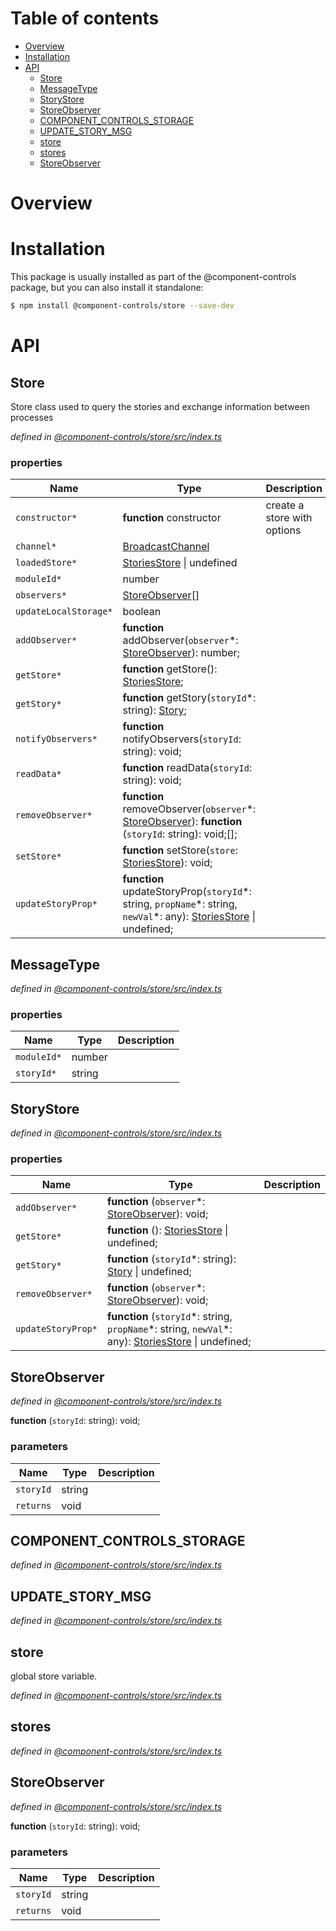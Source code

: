 # Table of contents

-   [Overview](#overview)
-   [Installation](#installation)
-   [API](#api)
    -   [Store](#store)
    -   [MessageType](#messagetype)
    -   [StoryStore](#storystore)
    -   [StoreObserver](#storeobserver)
    -   [COMPONENT_CONTROLS_STORAGE](#component_controls_storage)
    -   [UPDATE_STORY_MSG](#update_story_msg)
    -   [store](#store-1)
    -   [stores](#stores)
    -   [StoreObserver](#storeobserver-1)

# Overview

# Installation

This package is usually installed as part of the @component-controls package, but you can also install it standalone:

```bash
$ npm install @component-controls/store --save-dev
```

# API

<tsdoc-typescript entry="./src/index.ts"/>

<!-- START-TSDOC-TYPESCRIPT -->

## Store

Store class used to query the stories and exchange information between processes

_defined in [@component-controls/store/src/index.ts](https://github.com/ccontrols/component-controls/tree/master/core/store/src/index.ts#L32)_



### properties

| Name                  | Type                                                                                                                                  | Description                 |
| --------------------- | ------------------------------------------------------------------------------------------------------------------------------------- | --------------------------- |
| `constructor*`        | **function** constructor                                                                                                              | create a store with options |
| `channel*`            | [BroadcastChannel](#broadcastchannel)                                                                                                 |                             |
| `loadedStore*`        | [StoriesStore](#storiesstore) \| undefined                                                                                            |                             |
| `moduleId*`           | number                                                                                                                                |                             |
| `observers*`          | [StoreObserver](#storeobserver)\[]                                                                                                    |                             |
| `updateLocalStorage*` | boolean                                                                                                                               |                             |
| `addObserver*`        | **function** addObserver(`observer`\*: [StoreObserver](#storeobserver)): number;                                                      |                             |
| `getStore*`           | **function** getStore(): [StoriesStore](#storiesstore);                                                                               |                             |
| `getStory*`           | **function** getStory(`storyId`\*: string): [Story](#story);                                                                          |                             |
| `notifyObservers*`    | **function** notifyObservers(`storyId`: string): void;                                                                                |                             |
| `readData*`           | **function** readData(`storyId`: string): void;                                                                                       |                             |
| `removeObserver*`     | **function** removeObserver(`observer`\*: [StoreObserver](#storeobserver)): **function** (`storyId`: string): void;\[];               |                             |
| `setStore*`           | **function** setStore(`store`: [StoriesStore](#storiesstore)): void;                                                                  |                             |
| `updateStoryProp*`    | **function** updateStoryProp(`storyId`\*: string, `propName`\*: string, `newVal`\*: any): [StoriesStore](#storiesstore) \| undefined; |                             |

## MessageType

_defined in [@component-controls/store/src/index.ts](https://github.com/ccontrols/component-controls/tree/master/core/store/src/index.ts#L24)_



### properties

| Name        | Type   | Description |
| ----------- | ------ | ----------- |
| `moduleId*` | number |             |
| `storyId*`  | string |             |

## StoryStore

_defined in [@component-controls/store/src/index.ts](https://github.com/ccontrols/component-controls/tree/master/core/store/src/index.ts#L9)_



### properties

| Name               | Type                                                                                                                   | Description |
| ------------------ | ---------------------------------------------------------------------------------------------------------------------- | ----------- |
| `addObserver*`     | **function** (`observer`\*: [StoreObserver](#storeobserver)): void;                                                    |             |
| `getStore*`        | **function** (): [StoriesStore](#storiesstore) \| undefined;                                                           |             |
| `getStory*`        | **function** (`storyId`\*: string): [Story](#story) \| undefined;                                                      |             |
| `removeObserver*`  | **function** (`observer`\*: [StoreObserver](#storeobserver)): void;                                                    |             |
| `updateStoryProp*` | **function** (`storyId`\*: string, `propName`\*: string, `newVal`\*: any): [StoriesStore](#storiesstore) \| undefined; |             |

## StoreObserver

_defined in [@component-controls/store/src/index.ts](https://github.com/ccontrols/component-controls/tree/master/core/store/src/index.ts#L7)_

**function** (`storyId`: string): void;

### parameters

| Name      | Type   | Description |
| --------- | ------ | ----------- |
| `storyId` | string |             |
| `returns` | void   |             |

## COMPONENT_CONTROLS_STORAGE

_defined in [@component-controls/store/src/index.ts](https://github.com/ccontrols/component-controls/tree/master/core/store/src/index.ts#L22)_



## UPDATE_STORY_MSG

_defined in [@component-controls/store/src/index.ts](https://github.com/ccontrols/component-controls/tree/master/core/store/src/index.ts#L21)_



## store

global store variable.

_defined in [@component-controls/store/src/index.ts](https://github.com/ccontrols/component-controls/tree/master/core/store/src/index.ts#L130)_



## stores

_defined in [@component-controls/store/src/index.ts](https://github.com/ccontrols/component-controls/tree/master/core/store/src/index.ts#L132)_



## StoreObserver

_defined in [@component-controls/store/src/index.ts](https://github.com/ccontrols/component-controls/tree/master/core/store/src/index.ts#L7)_

**function** (`storyId`: string): void;

### parameters

| Name      | Type   | Description |
| --------- | ------ | ----------- |
| `storyId` | string |             |
| `returns` | void   |             |

<!-- END-TSDOC-TYPESCRIPT -->
